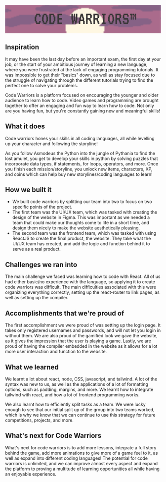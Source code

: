 <div align="center">
  <img src="./src/assets/readMeAssets/TitleCover.png" alt="CodeWarriors Logo" title="CodeWarriors Logo" />
</div>

## Inspiration
It may have been the last day before an important exam, the first day at your job, or the start of your ambitious journey of learning a new language, where you were frustrated at the lack of engaging programming tutorials. It was impossible to get their "basics" down, as well as stay focused due to the struggle of navigating through the different tutorials trying to find the perfect one to solve your problems.

Code Warriors is a platform focused on encouraging the younger and older audience to learn how to code. Video games and programming are brought together to offer an engaging and fun way to learn how to code. Not only are you having fun, but you're constantly gaining new and meaningful skills!

## What it does
Code warriors hones your skills in all coding languages, all while levelling up your character and following the storyline! 

As you follow Asmodeus the Python into the jungle of Pythania to find the lost amulet, you get to develop your skills in python by solving puzzles that incorporate data types, if statements, for loops, operators, and more. Once you finish each mission/storyline, you unlock new items, characters, XP, and coins which can help buy new storylines/coding languages to learn!

## How we built it
- We built code warriors by splitting our team into two to focus on two specific points of the project.
- The first team was the UI/UX team, which was tasked with creating the design of the website in Figma. This was important as we needed a team that could make our thoughts come to life in a short time, and design them nicely to make the website aesthetically pleasing.
- The second team was the frontend team, which was tasked with using ReactJS to create the final product, the website. They take what the UI/UX team has created, and add the logic and function behind it to serve as a real product.

## Challenges we ran into
The main challenge we faced was learning how to code with React. All of us had either basic/no experience with the language, so applying it to create code warriors was difficult. The main difficulties associated with this were organizing everything correctly, setting up the react-router to link pages, as well as setting up the compiler.

## Accomplishments that we're proud of
The first accomplishment we were proud of was setting up the login page. It takes only registered usernames and passwords, and will not let you login in without them. We are also proud of the gamified look we gave the website, as it gives the impression that the user is playing a game. Lastly, we are proud of having the compiler embedded in the website as it allows for a lot more user interaction and function to the website.

## What we learned
We learnt a lot about react, node, CSS, javascript, and tailwind. A lot of the syntax was new to us, as well as the applications of a lot of formatting options, such as padding, margins, and more. We learnt how to integrate tailwind with react, and how a lot of frontend programming works.

We also learnt how to efficiently split tasks as a team. We were lucky enough to see that our initial split up of the group into two teams worked, which is why we know that we can continue to use this strategy for future competitions, projects, and more.

## What's next for Code Warriors
What's next for code warriors is to add more lessons, integrate a full story behind the game, add more animations to give more of a game feel to it, as well as expand into different coding languages! The potential for code warriors is unlimited, and we can improve almost every aspect and expand the platform to proving a multitude of learning opportunities all while having an enjoyable experience.
